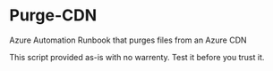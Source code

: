 # Purge-CDN
Azure Automation Runbook that purges files from an Azure CDN

This script provided as-is with no warrenty. Test it before you trust it.
